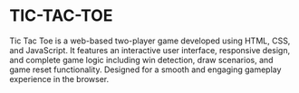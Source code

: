# TIC-TAC-TOE
Tic Tac Toe is a web-based two-player game developed using HTML, CSS, and JavaScript. It features an interactive user interface, responsive design, and complete game logic including win detection, draw scenarios, and game reset functionality. Designed for a smooth and engaging gameplay experience in the browser.

